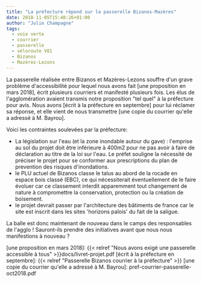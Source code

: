 ```yaml
---
title: "La préfecture répond sur la passerelle Bizanos-Mazères"
date: 2018-11-05T15:48:26+01:00
author: "Julie Champagne"
tags:
  - voie verte
  - courrier
  - passerelle
  - véloroute V81
  - Bizanos
  - Mazères-Lezons
---
```


La passerelle réalisée entre Bizanos et Mazères-Lezons souffre d'un grave 
problème d'accessibilité pour lequel nous avons fait [une proposition en mars 2018], 
écrit plusieurs courriers et manifesté plusieurs fois. Les élus de 
l'agglomération avaient transmis notre proposition "tel quel" à la préfecture
pour avis. Nous avons [écrit à la préfecture en septembre] pour lui réclamer sa 
réponse, et elle vient de nous transmettre [une copie du courrier qu'elle a adressé
à M. Bayrou].

Voici les contraintes soulevées par la préfecture:

- La législation sur l'eau (et la zone inondable autour du gave) : l'emprise au 
  sol du projet doit être inférieure à 400m2 pour ne pas avoir à faire de 
  déclaration au titre de la loi sur l'eau. Le préfet souligne la nécessité de 
  préciser le projet pour se conformer aux prescriptions du plan de prevention 
  des risques d'inondations.
- le PLU actuel de Bizanos classe le talus au abord de la rocade en espace bois 
  classé (EBC), ce qui nécessiterait éventuellement de le faire évoluer car ce 
  classement interdit apparemment tout changement de nature à compromettre la 
  conservation, protection ou la création de boisement.
- le projet devrait passer par l'architecture des bâtiments de france car le 
  site est inscrit dans les sites 'horizons palois' du fait de la saligue.

La balle est donc maintenant de nouveau dans le camps des responsables de l'agglo !
Sauront-ils prendre des initiatives avant que nous nous manifestions à 
nouveau ?

[une proposition en mars 2018]: {{< relref "Nous avons exigé une passerelle accessible à tous" >}}docs/livret-projet.pdf
[écrit à la préfecture en septembre]: {{< relref "Passerelle Bizanos courrier à la préfecture" >}}
[une copie du courrier qu'elle a adressé à M. Bayrou]: pref-courrier-passerelle-oct2018.pdf
